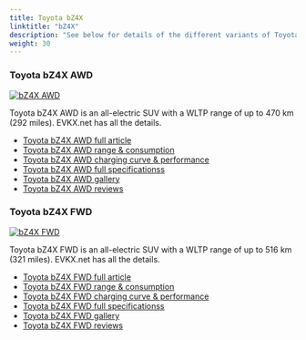 ```yaml
---
title: Toyota bZ4X
linktitle: "bZ4X"
description: "See below for details of the different variants of Toyota bZ4X"
weight: 30
---
```

### Toyota bZ4X AWD

<a href="bz4x_awd/"><img src="https://media.evkx.net/multimedia/models/toyota/bz4x/bz4x_awd/main_1_st.jpg" class="img-fluid" alt="bZ4X AWD" ></a>

Toyota bZ4X AWD is an all-electric SUV with a WLTP range of up to 470 km (292 miles). EVKX.net has all the details. 

- [Toyota bZ4X AWD full article](bz4x_awd/)
- [Toyota bZ4X AWD range & consumption](bz4x_awd/rangeandconsumption)
- [Toyota bZ4X AWD charging curve & performance](bz4x_awd/chargingcurve)
- [Toyota bZ4X AWD full specificationss](bz4x_awd/specifications)
- [Toyota bZ4X AWD gallery](bz4x_awd/gallery)
- [Toyota bZ4X AWD reviews](bz4x_awd/reviews)

### Toyota bZ4X FWD

<a href="bz4x_fwd/"><img src="https://media.evkx.net/multimedia/models/toyota/bz4x/bz4x_fwd/main_1_st.jpg" class="img-fluid" alt="bZ4X FWD" ></a>

Toyota bZ4X FWD is an all-electric SUV with a WLTP range of up to 516 km (321 miles). EVKX.net has all the details. 

- [Toyota bZ4X FWD full article](bz4x_fwd/)
- [Toyota bZ4X FWD range & consumption](bz4x_fwd/rangeandconsumption)
- [Toyota bZ4X FWD charging curve & performance](bz4x_fwd/chargingcurve)
- [Toyota bZ4X FWD full specificationss](bz4x_fwd/specifications)
- [Toyota bZ4X FWD gallery](bz4x_fwd/gallery)
- [Toyota bZ4X FWD reviews](bz4x_fwd/reviews)

